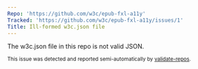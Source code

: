 ```yaml
---
Repo: 'https://github.com/w3c/epub-fxl-a11y'
Tracked: 'https://github.com/w3c/epub-fxl-a11y/issues/1'
Title: Ill-formed w3c.json file
---
```


The w3c.json file in this repo is not valid JSON.

<sub>This issue was detected and reported semi-automatically by [validate-repos](https://github.com/w3c/validate-repos/).</sub>
